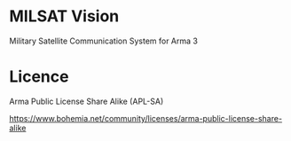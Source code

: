 # MILSAT Vision
Military Satellite Communication System for Arma 3

# Licence
Arma Public License Share Alike (APL-SA)

https://www.bohemia.net/community/licenses/arma-public-license-share-alike
